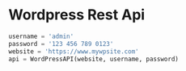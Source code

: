 # Wordpress Rest Api


```python
username = 'admin'   
password = '123 456 789 0123'   
website = 'https://www.mywpsite.com'
api = WordPressAPI(website, username, password)
```



